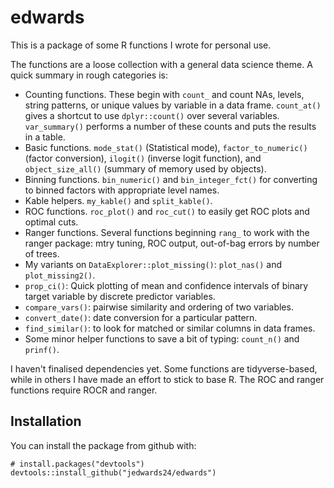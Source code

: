 # edwards

This is a package of some R functions I wrote for personal use.

The functions are a loose collection with a general data science theme. A quick summary in rough categories is:

+ Counting functions. These begin with `count_` and count NAs, levels, string patterns, or unique values by variable in a data frame. `count_at()` gives a shortcut to use `dplyr::count()` over several variables. `var_summary()` performs a number of these counts and puts the results in a table.
+ Basic functions. `mode_stat()` (Statistical mode), `factor_to_numeric()` (factor conversion), `ilogit()` (inverse logit function), and `object_size_all()` (summary of memory used by objects).
+ Binning functions. `bin_numeric()` and `bin_integer_fct()` for converting to binned factors with appropriate level names.
+ Kable helpers. `my_kable()` and `split_kable()`.
+ ROC functions. `roc_plot()` and `roc_cut()` to easily get ROC plots and optimal cuts.
+ Ranger functions. Several functions beginning `rang_` to work with the ranger package: mtry tuning, ROC output, out-of-bag errors by number of trees.
+ My variants on `DataExplorer::plot_missing()`: `plot_nas()` and `plot_missing2()`.
+ `prop_ci()`: Quick plotting of mean and confidence intervals of binary target variable by discrete predictor variables.
+ `compare_vars()`: pairwise similarity and ordering of two variables.
+ `convert_date()`: date conversion for a particular pattern.
+ `find_similar()`: to look for matched or similar columns in data frames.
+ Some minor helper functions to save a bit of typing: `count_n()` and `prinf()`. 

I haven't finalised dependencies yet. Some functions are tidyverse-based, while in others I have made an effort to stick to base R. The ROC and ranger functions require ROCR and ranger.

## Installation

You can install the package from github with:

```
# install.packages("devtools")
devtools::install_github("jedwards24/edwards")
```
